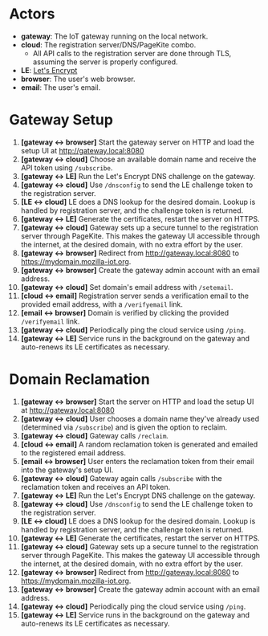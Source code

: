 # Actors

* **gateway**: The IoT gateway running on the local network.
* **cloud**: The registration server/DNS/PageKite combo.
    * All API calls to the registration server are done through TLS, assuming the server is properly configured.
* **LE**: [Let's Encrypt](https://letsencrypt.org/)
* **browser**: The user's web browser.
* **email**: The user's email.

# Gateway Setup

1.  **[gateway <-> browser]** Start the gateway server on HTTP and load the setup UI at http://gateway.local:8080
2.  **[gateway <-> cloud]** Choose an available domain name and receive the API token using `/subscribe`.
3.  **[gateway <-> LE]** Run the Let's Encrypt DNS challenge on the gateway.
4.  **[gateway <-> cloud]** Use `/dnsconfig` to send the LE challenge token to the registration server.
5.  **[LE <-> cloud]** LE does a DNS lookup for the desired domain. Lookup is handled by registration server, and the challenge token is returned.
6.  **[gateway <-> LE]** Generate the certificates, restart the server on HTTPS.
7.  **[gateway <-> cloud]** Gateway sets up a secure tunnel to the registration server through PageKite. This makes the gateway UI accessible through the internet, at the desired domain, with no extra effort by the user.
8.  **[gateway <-> browser]** Redirect from http://gateway.local:8080 to https://mydomain.mozilla-iot.org.
9.  **[gateway <-> browser]** Create the gateway admin account with an email address.
10. **[gateway <-> cloud]** Set domain's email address with `/setemail`.
11. **[cloud <-> email]** Registration server sends a verification email to the provided email address, with a `/verifyemail` link.
12. **[email <-> browser]** Domain is verified by clicking the provided `/verifyemail` link.
13. **[gateway <-> cloud]** Periodically ping the cloud service using `/ping`.
14. **[gateway <-> LE]** Service runs in the background on the gateway and auto-renews its LE certificates as necessary.

# Domain Reclamation

1.  **[gateway <-> browser]** Start the server on HTTP and load the setup UI at http://gateway.local:8080
2.  **[gateway <-> cloud]** User chooses a domain name they've already used (determined via `/subscribe`) and is given the option to reclaim.
3.  **[gateway <-> cloud]** Gateway calls `/reclaim`.
4.  **[cloud <-> email]** A random reclamation token is generated and emailed to the registered email address.
5.  **[email <-> browser]** User enters the reclamation token from their email into the gateway's setup UI.
6.  **[gateway <-> cloud]** Gateway again calls `/subscribe` with the reclamation token and receives an API token.
7.  **[gateway <-> LE]** Run the Let's Encrypt DNS challenge on the gateway.
8.  **[gateway <-> cloud]** Use `/dnsconfig` to send the LE challenge token to the registration server.
9.  **[LE <-> cloud]** LE does a DNS lookup for the desired domain. Lookup is handled by registration server, and the challenge token is returned.
10. **[gateway <-> LE]** Generate the certificates, restart the server on HTTPS.
11. **[gateway <-> cloud]** Gateway sets up a secure tunnel to the registration server through PageKite. This makes the gateway UI accessible through the internet, at the desired domain, with no extra effort by the user.
12. **[gateway <-> browser]** Redirect from http://gateway.local:8080 to https://mydomain.mozilla-iot.org.
13. **[gateway <-> browser]** Create the gateway admin account with an email address.
14. **[gateway <-> cloud]** Periodically ping the cloud service using `/ping`.
15. **[gateway <-> LE]** Service runs in the background on the gateway and auto-renews its LE certificates as necessary.
